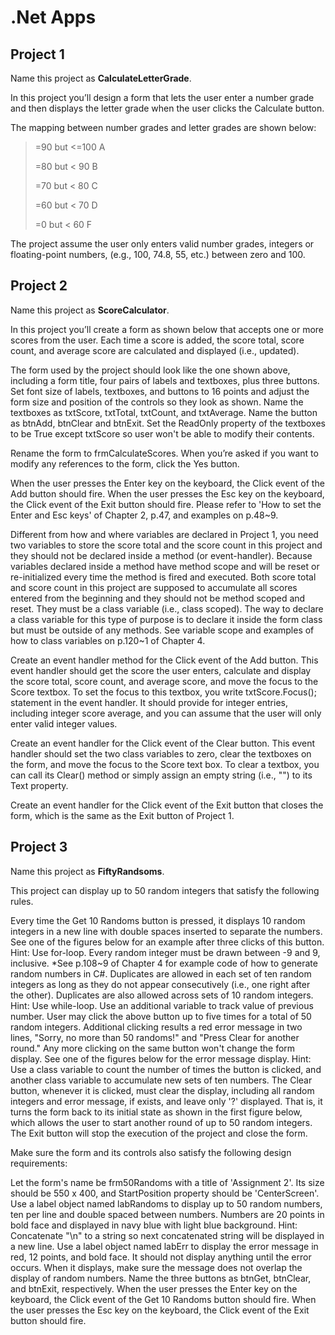 # .Net Apps

## **Project 1** 
Name this project as **CalculateLetterGrade**.

In this project you’ll design a form that lets the user enter a number grade and then displays the letter grade when the user clicks the Calculate button. 

The mapping between number grades and letter grades are shown below:

>=90 but <=100        A
>
>=80 but < 90         B
>
>=70 but < 80         C
>
>=60 but < 70         D
>
>=0 but < 60          F
>
The project assume the user only enters valid number grades, integers or floating-point numbers, (e.g., 100, 74.8, 55, etc.) between zero and 100.

## **Project 2** 
Name this project as **ScoreCalculator**.

In this project you’ll create a form as shown below that accepts one or more scores from the user. Each time a score is added, the score total, score count, and average score are calculated and displayed (i.e., updated). 

The form used by the project should look like the one shown above, including a form title, four pairs of labels and textboxes, plus three buttons. Set font size of labels, textboxes, and buttons to 16 points and adjust the form size and position of the controls so they look as shown. Name the textboxes as txtScore, txtTotal, txtCount, and txtAverage. Name the button as btnAdd, btnClear and btnExit. Set the ReadOnly property of the textboxes to be True except txtScore so user won't be able to modify their contents.

Rename the form to frmCalculateScores. When you’re asked if you want to modify any references to the form, click the Yes button.

When the user presses the Enter key on the keyboard, the Click event of the Add button should fire. When the user presses the Esc key on the keyboard, the Click event of the Exit button should fire. Please refer to 'How to set the Enter and Esc keys' of Chapter 2, p.47, and examples on p.48~9. 

Different from how and where variables are declared in Project 1, you need two variables to store the score total and the score count in this project and they should not be declared inside a method (or event-handler). Because variables declared inside a method have method scope and will be reset or re-initialized every time the method is fired and executed. Both score total and score count in this project are supposed to accumulate all scores entered from the beginning and they should not be method scoped and reset. They must be a class variable (i.e., class scoped). The way to declare a class variable for this type of purpose is to declare it inside the form class but must be outside of any methods. See variable scope and examples of how to class variables on p.120~1 of Chapter 4.

Create an event handler method for the Click event of the Add button. This event handler should get the score the user enters, calculate and display the score total, score count, and average score, and move the focus to the Score textbox. To set the focus to this textbox, you write txtScore.Focus(); statement in the event handler. It should provide for integer entries, including integer score average, and you can assume that the user will only enter valid integer values.

Create an event handler for the Click event of the Clear button. This event handler should set the two class variables to zero, clear the textboxes on the form, and move the focus to the Score text box. To clear a textbox, you can call its Clear() method or simply assign an empty string (i.e., "") to its Text property.

Create an event handler for the Click event of the Exit button that closes the form, which is the same as the Exit button of Project 1.

 

## **Project 3** 

Name this project as **FiftyRandsoms**.

This project can display up to 50 random integers that satisfy the following rules.

Every time the Get 10 Randoms button is pressed, it displays 10 random integers in a new line with double spaces inserted to separate the numbers. See one of the figures below for an example after three clicks of this button. Hint: Use for-loop.
Every random integer must be drawn between -9 and 9, inclusive. *See p.108~9 of Chapter 4 for example code of how to generate random numbers in C#.
Duplicates are allowed in each set of ten random integers as long as they do not appear consecutively (i.e., one right after the other). Duplicates are also allowed across sets of 10 random integers. Hint: Use while-loop. Use an additional variable to track value of previous number.
User may click the above button up to five times for a total of 50 random integers. Additional clicking results a red error message in two lines, "Sorry, no more than 50 randoms!" and "Press Clear for another round." Any more clicking on the same button won't change the form display. See one of the figures below for the error message display. Hint: Use a class variable to count the number of times the button is clicked, and another class variable to accumulate new sets of ten numbers.
The Clear button, whenever it is clicked, must clear the display, including all random integers and error message, if exists, and leave only '?' displayed. That is, it turns the form back to its initial state as shown in the first figure below, which allows the user to start another round of up to 50 random integers.
The Exit button will stop the execution of the project and close the form.

Make sure the form and its controls also satisfy the following design requirements:

Let the form's name be frm50Randoms with a title of 'Assignment 2'. Its size should be 550 x 400, and StartPosition property should be 'CenterScreen'.
Use a label object named labRandoms to display up to 50 random numbers, ten per line and double spaced between numbers. Numbers are 20 points in bold face and displayed in navy blue with light blue background. Hint: Concatenate "\n" to a string so next concatenated string will be displayed in a new line.
Use a label object named labErr to display the error message in red, 12 points, and bold face. It should not display anything until the error occurs. When it displays, make sure the message does not overlap the display of random numbers.
Name the three buttons as btnGet, btnClear, and btnExit, respectively.
When the user presses the Enter key on the keyboard, the Click event of the Get 10 Randoms button should fire. When the user presses the Esc key on the keyboard, the Click event of the Exit button should fire. 
